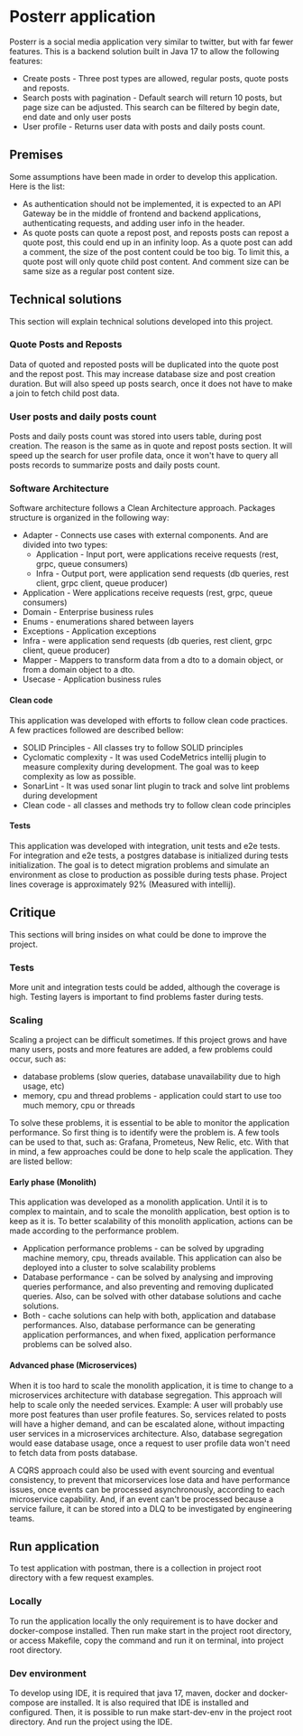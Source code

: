 # Posterr application

Posterr is a social media application very similar to twitter, but with far fewer features.
This is a backend solution built in Java 17 to allow the following features:

* Create posts - Three post types are allowed, regular posts, quote posts and reposts.
* Search posts with pagination - Default search will return 10 posts, 
but page size can be adjusted. This search can be filtered by begin date, end date and 
only user posts
* User profile - Returns user data with posts and daily posts count.

## Premises

Some assumptions have been made in order to develop this application. Here is the list:

* As authentication should not be implemented, it is expected to an API Gateway be in
the middle of frontend and backend applications, authenticating requests, and adding
user info in the header.
* As quote posts can quote a repost post, and reposts posts can repost a quote post,
this could end up in an infinity loop. As a quote post can add a comment, the size
of the post content could be too big. To limit this, a quote post will only quote
child post content. And comment size can be same size as a regular post content size.

## Technical solutions

This section will explain technical solutions developed into this project.

### Quote Posts and Reposts

Data of quoted and reposted posts will be duplicated into the quote post and the repost 
post. This may increase database size and post creation duration. But will also speed
up posts search, once it does not have to make a join to fetch child post data.

### User posts and daily posts count

Posts and daily posts count was stored into users table, during post creation.
The reason is the same as in quote and repost posts section. It will speed up
the search for user profile data, once it won't have to query all posts records
to summarize posts and daily posts count.

### Software Architecture

Software architecture follows a Clean Architecture approach. Packages structure 
is organized in the following way:

* Adapter - Connects use cases with external components. And are divided into two types:
  * Application - Input port, were applications receive requests (rest, grpc, queue consumers)
  * Infra - Output port, were application send requests (db queries, rest client, grpc client,
  queue producer)
* Application - Were applications receive requests (rest, grpc, queue consumers)
* Domain - Enterprise business rules
* Enums - enumerations shared between layers
* Exceptions - Application exceptions
* Infra - were application send requests (db queries, rest client, grpc client, queue producer)
* Mapper - Mappers to transform data from a dto to a domain object, or from a domain object to
a dto.
* Usecase - Application business rules

#### Clean code

This application was developed with efforts to follow clean code practices. A few practices
followed are described bellow:

* SOLID Principles - All classes try to follow SOLID principles
* Cyclomatic complexity - It was used CodeMetrics intellij plugin to measure complexity 
during development. The goal was to keep complexity as low as possible.
* SonarLint - It was used sonar lint plugin to track and solve lint problems during development
* Clean code - all classes and methods try to follow clean code principles

#### Tests

This application was developed with integration, unit tests and e2e tests. For integration
and e2e tests, a postgres database is initialized during tests initialization. The goal is to
detect migration problems and simulate an environment as close to production as possible
during tests phase. Project lines coverage is approximately 92% (Measured with intellij).

## Critique

This sections will bring insides on what could be done to improve the project.

### Tests

More unit and integration tests could be added, although the coverage is high. Testing layers
is important to find problems faster during tests.

### Scaling

Scaling a project can be difficult sometimes. If this project grows and have many users, posts
and more features are added, a few problems could occur, such as: 
* database problems (slow queries, database unavailability due to high usage, etc)
* memory, cpu and thread problems - application could start to use too much memory, cpu or threads

To solve these problems, it is essential to be able to monitor the application performance.
So first thing is to identify were the problem is. A few tools can be used to that, such as:
Grafana, Prometeus, New Relic, etc. With that in mind, a few approaches could
be done to help scale the application. They are listed bellow:

#### Early phase (Monolith)

This application was developed as a monolith application. Until it is to complex to maintain,
and to scale the monolith application, best option is to keep as it is. To better scalability
of this monolith application, actions can be made according to the performance problem.

* Application performance problems - can be solved by upgrading machine memory, cpu, 
threads available. This application can also be deployed into a cluster to solve scalability
problems
* Database performance - can be solved by analysing and improving queries performance, and also
preventing and removing duplicated queries. Also, can be solved with other database solutions 
and cache solutions.
* Both - cache solutions can help with both, application and database performances. Also,
database performance can be generating application performances, and when fixed, application
performance problems can be solved also.

#### Advanced phase (Microservices)

When it is too hard to scale the monolith application, it is time to change to a microservices
architecture with database segregation. This approach will help to scale only the needed 
services. Example: A user will probably use more post features than user profile features.
So, services related to posts will have a higher demand, and can be escalated alone, without
impacting user services in a microservices architecture. Also, database segregation
would ease database usage, once a request to user profile data won't need to fetch
data from posts database.

A CQRS approach could also be used with event sourcing and eventual consistency, 
to prevent that micorservices lose data and have performance issues, once events 
can be processed asynchronously, according to each microservice capability. And, if
an event can't be processed because a service failure, it can be stored into a DLQ
to be investigated by engineering teams.

## Run application

To test application with postman, there is a collection in project root directory with
a few request examples.

### Locally

To run the application locally the only requirement is to have docker and docker-compose 
installed. Then run make start in the project root directory, or access Makefile,
copy the command and run it on terminal, into project root directory.

### Dev environment

To develop using IDE, it is required that java 17, maven, docker and docker-compose are
installed. It is also required that IDE is installed and configured. Then, it is possible
to run make start-dev-env in the project root directory. And run the project using the IDE.